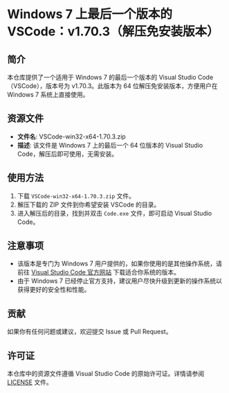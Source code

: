 # Windows 7 上最后一个版本的 VSCode：v1.70.3（解压免安装版本）

## 简介

本仓库提供了一个适用于 Windows 7 的最后一个版本的 Visual Studio Code（VSCode），版本号为 v1.70.3。此版本为 64 位解压免安装版本，方便用户在 Windows 7 系统上直接使用。

## 资源文件

- **文件名**: VSCode-win32-x64-1.70.3.zip
- **描述**: 该文件是 Windows 7 上的最后一个 64 位版本的 Visual Studio Code，解压后即可使用，无需安装。

## 使用方法

1. 下载 `VSCode-win32-x64-1.70.3.zip` 文件。
2. 解压下载的 ZIP 文件到你希望安装 VSCode 的目录。
3. 进入解压后的目录，找到并双击 `Code.exe` 文件，即可启动 Visual Studio Code。

## 注意事项

- 该版本是专门为 Windows 7 用户提供的，如果你使用的是其他操作系统，请前往 [Visual Studio Code 官方网站](https://code.visualstudio.com/) 下载适合你系统的版本。
- 由于 Windows 7 已经停止官方支持，建议用户尽快升级到更新的操作系统以获得更好的安全性和性能。

## 贡献

如果你有任何问题或建议，欢迎提交 Issue 或 Pull Request。

## 许可证

本仓库中的资源文件遵循 Visual Studio Code 的原始许可证。详情请参阅 [LICENSE](LICENSE) 文件。